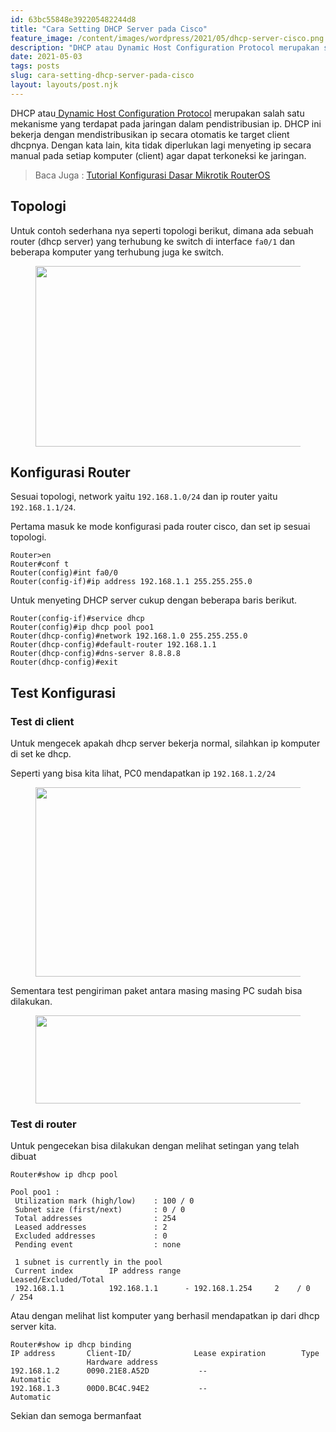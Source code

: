 ```yaml
---
id: 63bc55848e392205482244d8
title: "Cara Setting DHCP Server pada Cisco"
feature_image: /content/images/wordpress/2021/05/dhcp-server-cisco.png
description: "DHCP atau Dynamic Host Configuration Protocol merupakan salah satu mekanisme yang terdapat pada jaringan dalam pendistribusian ip. DHCP ini…"
date: 2021-05-03
tags: posts
slug: cara-setting-dhcp-server-pada-cisco
layout: layouts/post.njk
---
```


<!--kg-card-begin: html-->
<p>DHCP atau<a href="https://id.wikipedia.org/wiki/Protokol_Konfigurasi_Hos_Dinamik" target="_blank" rel="noreferrer noopener"> Dynamic Host Configuration Protocol</a> merupakan salah satu mekanisme yang terdapat pada jaringan dalam pendistribusian ip. DHCP ini bekerja dengan mendistribusikan ip secara otomatis ke target client dhcpnya. Dengan kata lain, kita tidak diperlukan lagi menyeting ip secara manual pada setiap komputer (client) agar dapat terkoneksi ke jaringan.</p>



<blockquote class="wp-block-quote"><p>Baca Juga : <a href="https://coretanit.com/tutorial-konfigurasi-dasar-mikrotik-routeros/" target="_blank" rel="noreferrer noopener">Tutorial Konfigurasi Dasar Mikrotik RouterOS</a></p></blockquote>



<h2>Topologi</h2>



<p>Untuk contoh sederhana nya seperti topologi berikut, dimana ada sebuah router (dhcp server) yang terhubung ke switch di interface <code>fa0/1</code> dan beberapa komputer yang terhubung juga ke switch.</p>



<figure class="wp-block-image size-large"><img loading="lazy" width="460" height="289" src="/content/images/wordpress/2021/05/image.png" alt="" class="wp-image-1753" srcset="/content/images/wordpress/2021/05/image.png 460w, http://localhost:2368/content/images/wordpress/2021/05/image-300x188.png 300w" sizes="(max-width: 460px) 100vw, 460px" /></figure>



<h2>Konfigurasi Router</h2>



<p>Sesuai topologi, network yaitu <code>192.168.1.0/24</code> dan ip router yaitu <code>192.168.1.1/24</code>.</p>



<p>Pertama masuk ke mode konfigurasi pada router cisco, dan set ip sesuai topologi.</p>



<pre class="wp-block-code"><code>Router&gt;en
Router#conf t
Router(config)#int fa0/0
Router(config-if)#ip address 192.168.1.1 255.255.255.0</code></pre>



<p>Untuk menyeting DHCP server cukup dengan beberapa baris berikut.</p>



<pre class="wp-block-code"><code>Router(config-if)#service dhcp
Router(config)#ip dhcp pool poo1
Router(dhcp-config)#network 192.168.1.0 255.255.255.0
Router(dhcp-config)#default-router 192.168.1.1
Router(dhcp-config)#dns-server 8.8.8.8
Router(dhcp-config)#exit</code></pre>



<h2>Test Konfigurasi</h2>



<h3>Test di client</h3>



<p>Untuk mengecek apakah dhcp server bekerja normal, silahkan ip komputer di set ke dhcp.</p>



<p>Seperti yang bisa kita lihat, PC0 mendapatkan ip <code>192.168.1.2/24</code></p>



<figure class="wp-block-image size-large"><img loading="lazy" width="857" height="303" src="/content/images/wordpress/2021/05/image-1.png" alt="" class="wp-image-1754" srcset="/content/images/wordpress/2021/05/image-1.png 857w, http://localhost:2368/content/images/wordpress/2021/05/image-1-300x106.png 300w, http://localhost:2368/content/images/wordpress/2021/05/image-1-768x272.png 768w" sizes="(max-width: 857px) 100vw, 857px" /></figure>



<p>Sementara test pengiriman paket antara masing masing PC sudah bisa dilakukan.</p>



<figure class="wp-block-image size-large"><img loading="lazy" width="841" height="141" src="/content/images/wordpress/2021/05/image-2.png" alt="" class="wp-image-1755" srcset="/content/images/wordpress/2021/05/image-2.png 841w, http://localhost:2368/content/images/wordpress/2021/05/image-2-300x50.png 300w, http://localhost:2368/content/images/wordpress/2021/05/image-2-768x129.png 768w" sizes="(max-width: 841px) 100vw, 841px" /></figure>



<h3>Test di router</h3>



<p>Untuk pengecekan bisa dilakukan dengan melihat setingan yang telah dibuat</p>



<pre class="wp-block-code"><code>Router#show ip dhcp pool

Pool poo1 :
 Utilization mark (high/low)    : 100 / 0
 Subnet size (first/next)       : 0 / 0 
 Total addresses                : 254
 Leased addresses               : 2
 Excluded addresses             : 0
 Pending event                  : none

 1 subnet is currently in the pool
 Current index        IP address range                    Leased/Excluded/Total
 192.168.1.1          192.168.1.1      - 192.168.1.254     2    / 0     / 254</code></pre>



<p>Atau dengan melihat list komputer yang berhasil mendapatkan ip dari dhcp server kita.</p>



<pre class="wp-block-code"><code>Router#show ip dhcp binding
IP address       Client-ID/              Lease expiration        Type
                 Hardware address
192.168.1.2      0090.21E8.A52D           --                     Automatic
192.168.1.3      00D0.BC4C.94E2           --                     Automatic</code></pre>



<p>Sekian dan semoga bermanfaat</p>
<!--kg-card-end: html-->

